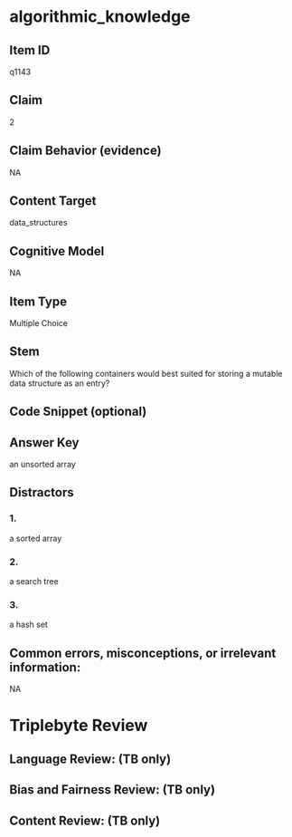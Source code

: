 # algorithmic_knowledge

## Item ID
q1143

## Claim
2

## Claim Behavior (evidence)
NA

## Content Target
data_structures

## Cognitive Model
NA

## Item Type
Multiple Choice

## Stem
Which of the following containers would best suited for storing a mutable data structure as an entry?

## Code Snippet (optional)


## Answer Key
an unsorted array

## Distractors

### 1.
a sorted array

### 2.
a search tree

### 3.
a hash set

## Common errors, misconceptions, or irrelevant information:
NA

# Triplebyte Review


## Language Review: (TB only)


## Bias and Fairness Review: (TB only)


## Content Review: (TB only)

